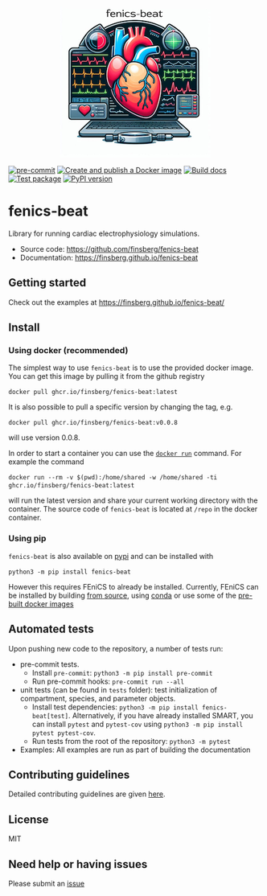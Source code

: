 <p align="center">
  <img width="300" height="300" src="docs/_static/fenics-beat-logo.png">
</p>

[![pre-commit](https://github.com/finsberg/fenics-beat/actions/workflows/pre-commit.yml/badge.svg)](https://github.com/finsberg/fenics-beat/actions/workflows/pre-commit.yml)
[![Create and publish a Docker image](https://github.com/finsberg/fenics-beat/actions/workflows/docker-image.yml/badge.svg)](https://github.com/finsberg/fenics-beat/pkgs/container/fenics-beat)
[![Build docs](https://github.com/finsberg/fenics-beat/actions/workflows/build_docs.yml/badge.svg)](https://github.com/finsberg/fenics-beat/actions/workflows/build_docs.yml)
[![Test package](https://github.com/finsberg/fenics-beat/actions/workflows/main.yml/badge.svg)](https://github.com/finsberg/fenics-beat/actions/workflows/main.yml)
[![PyPI version](https://badge.fury.io/py/fenics-beat.svg)](https://badge.fury.io/py/fenics-beat)
# fenics-beat

Library for running cardiac electrophysiology simulations.

- Source code: https://github.com/finsberg/fenics-beat
- Documentation: https://finsberg.github.io/fenics-beat


## Getting started

Check out the examples at https://finsberg.github.io/fenics-beat/

## Install

### Using docker (recommended)
The simplest way to use `fenics-beat` is to use the provided docker image. You can get this image by pulling it from the github registry
```
docker pull ghcr.io/finsberg/fenics-beat:latest
```
It is also possible to pull a specific version by changing the tag, e.g.
```
docker pull ghcr.io/finsberg/fenics-beat:v0.0.8
```
will use version 0.0.8.

In order to start a container you can use the [`docker run`](https://docs.docker.com/engine/reference/commandline/run/) command. For example the command
```
docker run --rm -v $(pwd):/home/shared -w /home/shared -ti ghcr.io/finsberg/fenics-beat:latest
```
will run the latest version and share your current working directory with the container.
The source code of `fenics-beat` is located at `/repo` in the docker container.

### Using pip
`fenics-beat` is also available on [pypi](https://pypi.org/project/fenics-beat/) and can be installed with
```
python3 -m pip install fenics-beat
```
However this requires FEniCS to already be installed. Currently, FEniCS can be installed by building [from source](https://bitbucket.org/fenics-project/dolfin/src/master/), using [conda](https://anaconda.org/conda-forge/fenics) or use some of the [pre-built docker images](https://github.com/orgs/scientificcomputing/packages?repo_name=packages)


## Automated tests
Upon pushing new code to the repository, a number of tests run:
* pre-commit tests.
    - Install `pre-commit`: `python3 -m pip install pre-commit`
    - Run pre-commit hooks: `pre-commit run --all`
* unit tests (can be found in `tests` folder): test initialization of compartment, species, and parameter objects.
    - Install test dependencies: `python3 -m pip install fenics-beat[test]`. Alternatively, if you have already installed SMART, you can install `pytest` and `pytest-cov` using `python3 -m pip install pytest pytest-cov`.
    - Run tests from the root of the repository: `python3 -m pytest`
* Examples: All examples are run as part of building the documentation

## Contributing guidelines

Detailed contributing guidelines are given [here](https://finsberg.github.io/fenics-beat/CONTRIBUTING.html).

## License
MIT

## Need help or having issues
Please submit an [issue](https://github.com/finsberg/fenics-beat/issues)
